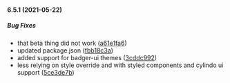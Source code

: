 #### 6.5.1 (2021-05-22)

##### Bug Fixes

*  that beta thing did not work ([a61e1fa6](https://github.com/IgorSzyporyn/storybook-facelift/commit/a61e1fa64c5bc80c3b6026badbd08a7b345969a4))
*  updated package.json ([fbb18c3a](https://github.com/IgorSzyporyn/storybook-facelift/commit/fbb18c3a6380a1feac2752f64efab981d532e751))
*  added support for badger-ui themes ([3cddc992](https://github.com/IgorSzyporyn/storybook-facelift/commit/3cddc992904c019b09ce74cd207a9eab6125b687))
*  less relying on style override and with styled components and cylindo ui support ([5ce3de7b](https://github.com/IgorSzyporyn/storybook-facelift/commit/5ce3de7bc2875e7d4b50d3b007f59f9a3a7852b1))

